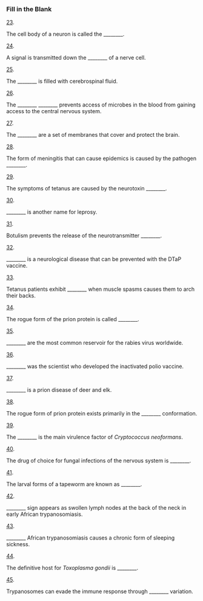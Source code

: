### Fill in the Blank

[23](https://openstax.org/books/microbiology/pages/chapter-26#fs-id1167662516849-solution). 

The cell body of a neuron is called the \_\_\_\_\_\_\_\_.

[24](https://openstax.org/books/microbiology/pages/chapter-26#fs-id1167662776692-solution). 

A signal is transmitted down the \_\_\_\_\_\_\_\_ of a nerve cell.

[25](https://openstax.org/books/microbiology/pages/chapter-26#fs-id1167660171668-solution). 

The \_\_\_\_\_\_\_\_ is filled with cerebrospinal fluid.

[26](https://openstax.org/books/microbiology/pages/chapter-26#fs-id1167662613852-solution). 

The \_\_\_\_\_\_\_\_ \_\_\_\_\_\_\_\_ prevents access of microbes in the blood from gaining access to the central nervous system.

[27](https://openstax.org/books/microbiology/pages/chapter-26#fs-id1167662784790-solution). 

The \_\_\_\_\_\_\_\_ are a set of membranes that cover and protect the brain.

[28](https://openstax.org/books/microbiology/pages/chapter-26#fs-id1167661417569-solution). 

The form of meningitis that can cause epidemics is caused by the pathogen \_\_\_\_\_\_\_\_.

[29](https://openstax.org/books/microbiology/pages/chapter-26#fs-id1167659303492-solution). 

The symptoms of tetanus are caused by the neurotoxin \_\_\_\_\_\_\_\_.

[30](https://openstax.org/books/microbiology/pages/chapter-26#fs-id1167659393699-solution). 

\_\_\_\_\_\_\_\_ is another name for leprosy.

[31](https://openstax.org/books/microbiology/pages/chapter-26#fs-id1167661729576-solution). 

Botulism prevents the release of the neurotransmitter \_\_\_\_\_\_\_\_.

[32](https://openstax.org/books/microbiology/pages/chapter-26#fs-id1167663810216-solution). 

\_\_\_\_\_\_\_\_ is a neurological disease that can be prevented with the DTaP vaccine.

[33](https://openstax.org/books/microbiology/pages/chapter-26#fs-id1167661395292-solution). 

Tetanus patients exhibit \_\_\_\_\_\_\_\_ when muscle spasms causes them to arch their backs.

[34](https://openstax.org/books/microbiology/pages/chapter-26#fs-id1167660205143-solution). 

The rogue form of the prion protein is called \_\_\_\_\_\_\_\_.

[35](https://openstax.org/books/microbiology/pages/chapter-26#fs-id1167662420125-solution). 

\_\_\_\_\_\_\_\_ are the most common reservoir for the rabies virus worldwide.

[36](https://openstax.org/books/microbiology/pages/chapter-26#fs-id1167662599337-solution). 

\_\_\_\_\_\_\_\_ was the scientist who developed the inactivated polio vaccine.

[37](https://openstax.org/books/microbiology/pages/chapter-26#fs-id1167662798868-solution). 

\_\_\_\_\_\_\_\_ is a prion disease of deer and elk.

[38](https://openstax.org/books/microbiology/pages/chapter-26#fs-id1167658047986-solution). 

The rogue form of prion protein exists primarily in the \_\_\_\_\_\_\_\_ conformation.

[39](https://openstax.org/books/microbiology/pages/chapter-26#fs-id1167660459740-solution). 

The \_\_\_\_\_\_\_\_ is the main virulence factor of *Cryptococcus neoformans*.

[40](https://openstax.org/books/microbiology/pages/chapter-26#fs-id1167656770801-solution). 

The drug of choice for fungal infections of the nervous system is \_\_\_\_\_\_\_\_.

[41](https://openstax.org/books/microbiology/pages/chapter-26#fs-id1167662393080-solution). 

The larval forms of a tapeworm are known as \_\_\_\_\_\_\_\_.

[42](https://openstax.org/books/microbiology/pages/chapter-26#fs-id1167660307991-solution). 

\_\_\_\_\_\_\_\_ sign appears as swollen lymph nodes at the back of the neck in early African trypanosomiasis.

[43](https://openstax.org/books/microbiology/pages/chapter-26#fs-id1167658371007-solution). 

\_\_\_\_\_\_\_\_ African trypanosomiasis causes a chronic form of sleeping sickness.

[44](https://openstax.org/books/microbiology/pages/chapter-26#fs-id1167660659640-solution). 

The definitive host for *Toxoplasma gondii* is \_\_\_\_\_\_\_\_.

[45](https://openstax.org/books/microbiology/pages/chapter-26#fs-id1167662915064-solution). 

Trypanosomes can evade the immune response through \_\_\_\_\_\_\_\_ variation.